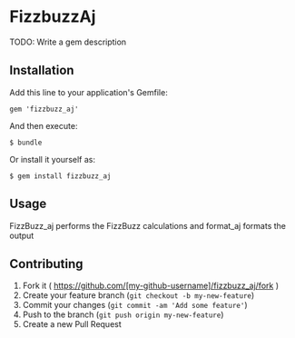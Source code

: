 # FizzbuzzAj

TODO: Write a gem description

## Installation

Add this line to your application's Gemfile:

    gem 'fizzbuzz_aj'

And then execute:

    $ bundle

Or install it yourself as:

    $ gem install fizzbuzz_aj

## Usage

FizzBuzz_aj performs the FizzBuzz calculations and format_aj formats the output

## Contributing

1. Fork it ( https://github.com/[my-github-username]/fizzbuzz_aj/fork )
2. Create your feature branch (`git checkout -b my-new-feature`)
3. Commit your changes (`git commit -am 'Add some feature'`)
4. Push to the branch (`git push origin my-new-feature`)
5. Create a new Pull Request
